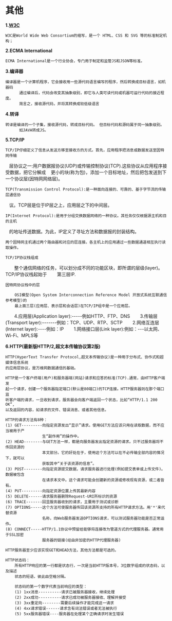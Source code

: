 # 其他

**1.[W3C](http://www.chinaw3c.org/)**

    W3C是World Wide Web Consortium的缩写，是一个 HTML、CSS 和 SVG 等的标准制定机构；

**2.ECMA International**

    ECMA International是一个行业协会，专门用于制定和监管JS和JSON等标准。

**3.编译器**

    编译器是一个计算机程序，它会接收用一些源代码语言编写的程序，然后转换成目标语言，如机器码
          通过编译后，代码会改变其抽象级别，即它与人类可读代码或机器可运行代码的接近程度。
          简言之，接收源代码，并将其转换成较低级语言

**4.转译**

    转译是编译的一个子集，接收源代码，转成目标代码。 但目标代码和源码属于同一抽象级别。
          如JAVA转成JS。

**5.TCP/IP**

    TCP/IP仔细定义了信息从发送方移至接收方的方式。首先，应用程序把消息或数据发送至因特网传输
    层协议之一:用户数据报协议(UDP)或传输控制协议(TCP).这些协议从应用程序接受数据，把它分解成
    更小的块(称为包)，添加一个目标地址，然后把包发送到下一个协议层(因特网网络层)。

    TCP(Transmission Control Protocol):是一种面向连接的、可靠的、基于字节流的传输层通信协
    议。TCP层是位于IP层之上，应用层之下的中间层。

    IP(Internet Protocol):是用于分组交换数据网络的一种协议。其任务仅仅根据源主机和目的主机
    的地址传送数据。为此，IP定义了寻址方法和数据报的封装结构。

    两个因特网主机通过两个路由器和对应的层连接。各主机上的应用通过一些数据通道相互执行读取操作。

    TCP/IP协议栈组成
        整个通信网络的任务，可以划分成不同的功能区块，即所谓的层级(layer)。TCP/IP协议栈起始于
        第三层IP.

    因特网协议栈中的层

        OSI模型(Open System Interconnection Reference Model 开放式系统互联通信参考模型)的
        最上面三层(应用层、表示层和会话层)在TCP/IP组中是一个应用层。

        4.应用层(Application layer):-----例如HTTP、FTP、DNS
        3.传输层(Transport layer):-------例如：TCP、UDP、RTP、SCTP
        2.网络互连层(Internet layer):----例如：IP
        1.网络接口层(Link layer):例如：---以太网、Wi-Fi、MPLS等

**6.HTTP(最新版HTTP/2,超文本传输协议第2版)**     

    HTTP(HyperText Transfer Protocol,超文本传输协议)是一种用于分布式、协作式和超媒体信息系统
    的应用层协议，是万维网数据通信的基础。

    HTTP是一个客户终端(用户)和服务器端(网站)请求和应答的标准(TCP).通常，由HTTP客户端发
    起一个请求，创建一个服务器指定端口(默认是80端口)的TCP连接。HTTP服务器则在那个端口监
    听客户端的请求，一旦收到请求，服务器会向客户端返回一个状态，比如“HTTP/1.1 200 OK”,
    以及返回的内容，如请求的文件、错误消息、或者其他信息。

    HTTP的请求方法有8种：
    (1) GET---------向指定资源发出“显示”请求。使用GET方法应该只用在读取数据，而不应当被用于产
                    生“副作用”的操作中。
    (2) HEAD--------与GET方法一样，都是向服务器发出指定资源的请求。只不过服务器将不传回资源的
                    本文部分。它的好处在于，使用这个方法可以在不必传输全部内容的情况下，就可以
                    获取其中“关于该资源的信息”。
    (3) POST--------向指定资源提交数据，请求服务器进行处理(例如提交表单或上传文件)。数据被包含
                    在请求本文中。这个请求可能会创建新的资源或修改现有资源，或二者皆有。
    (4) PUT---------向指定资源位置上传其最新内容
    (5) DELETE------请求服务器删除Request-URI所标识的资源
    (6) TRACE-------回显服务器收到的请求，主要用于测试或诊断
    (7) OPTIONS-----这个方法可使服务器传回该资源所支持的所有HTTP请求方法。用'*'来代替资源
                    名称，向Web服务器发送OPTIONS请求，可以测试服务器功能是否正常运作。
    (8) CONNECT-----HTTP/1.1协议中预留给能够将连接改为管道方式的代理服务器。通常用于SSL加密
                    服务器的链接(经由非加密的HTTP代理服务器)

    HTTP服务器至少应该实现GET和HEAD方法，其他方法都是可选的。

    HTTP状态码：
        所有HTTP响应的第一行都是状态行，一次是当前HTTP版本号，3位数字组成的状态码，以及描述
        状态的短语，彼此由空格分隔。

        状态码的第一个数字代表当前响应的类型：
        (1) 1xx消息----------请求已被服务器接收，继续处理
        (2) 2xx成功----------请求已成功被服务器接收、理解并接受
        (3) 3xx重定向--------需要后续操作才能完成这一请求
        (4) 4xx请求错误------请求含有词法错误或者无法被执行
        (5) 5xx服务器错误----服务器在处理某个正确请求时发生错误
